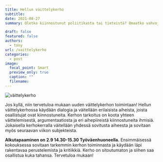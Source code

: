 ```yaml
---
title: Hellun väittelykerho
subtitle: 
date: 2021-08-27
summary: Oletko kiinnostunut poliitikasta tai tieteistä? Omaatko vahvoja mielipiteitä ja haluaisitko keskustella niistä muiden kanssa?

draft: false
featured: false
authors:
  - tony
url: /vaittelykerho
categories:
  - post
image:
  focal_point: Smart
  preview_only: true
  caption: ""
  filename: 
---
```

![väittelykerho](featured.webp)

Jos kyllä, niin tervetuloa mukaan uuden väittelykerhon toimintaan! Hellun väittelykerhossa käydään dialogia ja väitellään erilaisista aiheista, joista osallistujat ovat kiinnostuneita. Kerhon tarkoitus on koota yhteen väittelemisestä, argumentaatiosta ja eri aihepiireistä kiinnostuneita ihmisiä. Jokaisella kerhokerralla väitellään yhdessä sovitusta aiheesta ja sovitaan myös seuraavan viikon subjekteista.  

**Alkutapaaminen on 2.9 14.30-15.30 Työväenhuoneella.** Ensimmäisessä kokouksessa sovitaan tarkemmin kerhon toiminnasta ja käydään läpi rakentavaa perustelemista ja kritiikkiä. Kerho on sitoutumaton ja siihen saa osallistua kuka tahansa. Tervetuloa mukaan!
